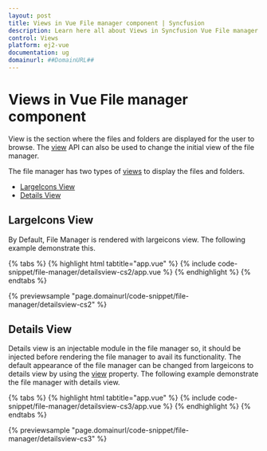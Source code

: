 ```yaml
---
layout: post
title: Views in Vue File manager component | Syncfusion
description: Learn here all about Views in Syncfusion Vue File manager component of Syncfusion Essential JS 2 and more.
control: Views 
platform: ej2-vue
documentation: ug
domainurl: ##DomainURL##
---
```


# Views in Vue File manager component

View is the section where the files and folders are displayed for the user to browse. The [view](https://ej2.syncfusion.com/vue/documentation/api/file-manager/#view) API can also be used to change the initial view of the file manager.

 The file manager has two types of [views](https://ej2.syncfusion.com/vue/documentation/api/file-manager/#view) to display the files and folders.

* [LargeIcons View](#largeicons-view)
* [Details View](#details-view)

## LargeIcons View

By Default, File Manager is rendered with largeicons view. The following example demonstrate this.

{% tabs %}
{% highlight html tabtitle="app.vue" %}
{% include code-snippet/file-manager/detailsview-cs2/app.vue %}
{% endhighlight %}
{% endtabs %}
        
{% previewsample "page.domainurl/code-snippet/file-manager/detailsview-cs2" %}

## Details View

Details view is an injectable module in the file manager so, it should be injected before rendering the file manager to avail its functionality. The default appearance of the file manager can be changed from largeicons to details view by using the [view](../api/file-manager/#view) property. The following example demonstrate the file manager with details view.

{% tabs %}
{% highlight html tabtitle="app.vue" %}
{% include code-snippet/file-manager/detailsview-cs3/app.vue %}
{% endhighlight %}
{% endtabs %}
        
{% previewsample "page.domainurl/code-snippet/file-manager/detailsview-cs3" %}